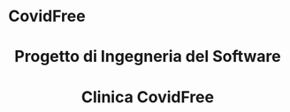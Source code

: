 # CovidFree

<h1 align="center"> Progetto di Ingegneria del Software </h1>

<h1 align="center"> Clinica CovidFree </h1>

